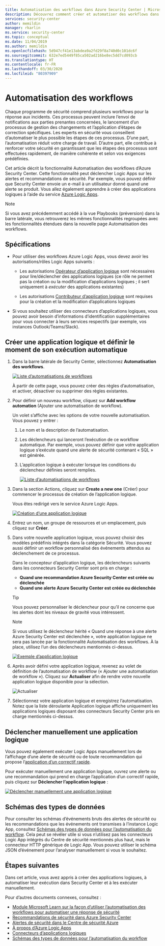 ```yaml
---
title: Automatisation des workflows dans Azure Security Center | Microsoft Docs
description: Découvrez comment créer et automatiser des workflows dans Azure Security Center
services: security-center
author: memildin
manager: rkarlin
ms.service: security-center
ms.topic: conceptual
ms.date: 11/04/2019
ms.author: memildin
ms.openlocfilehash: 5d947cf41e13abdea9a2fd29f8a740d0c101dc6f
ms.sourcegitcommit: 632e7ed5449f85ca502ad216be8ec5dd7cd093cb
ms.translationtype: HT
ms.contentlocale: fr-FR
ms.lasthandoff: 03/30/2020
ms.locfileid: "80397909"
---
```

# <a name="workflow-automation"></a>Automatisation des workflows

Chaque programme de sécurité comprend plusieurs workflows pour la réponse aux incidents. Ces processus peuvent inclure l’envoi de notifications aux parties prenantes concernées, le lancement d’un processus de gestion des changements et l’application d’étapes de correction spécifiques. Les experts en sécurité vous conseillent d’automatiser le plus possible les étapes de ces processus. D’une part, l’automatisation réduit votre charge de travail. D’autre part, elle contribue à renforcer votre sécurité en garantissant que les étapes des processus sont effectuées rapidement, de manière cohérente et selon vos exigences prédéfinies.

Cet article décrit la fonctionnalité Automatisation des workflows d’Azure Security Center. Cette fonctionnalité peut déclencher Logic Apps sur les alertes et recommandations de sécurité. Par exemple, vous pouvez définir que Security Center envoie un e-mail à un utilisateur donné quand une alerte se produit. Vous allez également apprendre à créer des applications logiques à l’aide du service [Azure Logic Apps](https://docs.microsoft.com/azure/logic-apps/logic-apps-overview).

> [!NOTE]
> Si vous avez précédemment accédé à la vue Playbooks (préversion) dans la barre latérale, vous retrouverez les mêmes fonctionnalités regroupées avec les fonctionnalités étendues dans la nouvelle page Automatisation des workflows.


## <a name="requirements"></a>Spécifications

* Pour utiliser des workflows Azure Logic Apps, vous devez avoir les autorisations/rôles Logic Apps suivants :

    * Les autorisations [Opérateur d’application logique](https://docs.microsoft.com/azure/role-based-access-control/built-in-roles#logic-app-operator) sont nécessaires pour lire/déclencher des applications logiques (ce rôle ne permet pas la création ou la modification d’applications logiques ; il sert uniquement à *exécuter* des applications existantes)

    * Les autorisations [Contributeur d’application logique](https://docs.microsoft.com/azure/role-based-access-control/built-in-roles#logic-app-contributor) sont requises pour la création et la modification d’applications logiques

* Si vous souhaitez utiliser des connecteurs d’applications logiques, vous pouvez avoir besoin d’informations d’identification supplémentaires pour vous connecter à leurs services respectifs (par exemple, vos instances Outlook/Teams/Slack).


## <a name="create-a-logic-app-and-define-when-it-should-automatically-run"></a>Créer une application logique et définir le moment de son exécution automatique 

1. Dans la barre latérale de Security Center, sélectionnez **Automatisation des workflows**.

    [![Liste d’automatisations de workflows](media/workflow-automation/list-of-workflow-automations.png)](media/workflow-automation/list-of-workflow-automations.png#lightbox)

    À partir de cette page, vous pouvez créer des règles d’automatisation, et activer, désactiver ou supprimer des règles existantes.  
1. Pour définir un nouveau workflow, cliquez sur **Add workflow automation** (Ajouter une automatisation de workflow). 

    Un volet s’affiche avec les options de votre nouvelle automatisation. Vous pouvez y entrer :
    1. Le nom et la description de l’automatisation.
    1. Les déclencheurs qui lanceront l’exécution de ce workflow automatique. Par exemple, vous pouvez définir que votre application logique s’exécute quand une alerte de sécurité contenant « SQL » est générée.
    1. L’application logique à exécuter lorsque les conditions du déclencheur définies seront remplies. 

        [![Liste d’automatisations de workflows](media/workflow-automation/add-workflow.png)](media/workflow-automation/add-workflow.png#lightbox)

1. Dans la section Actions, cliquez sur **Create a new one** (Créer) pour commencer le processus de création de l’application logique.

    Vous êtes redirigé vers le service Azure Logic Apps.

    [![Création d’une application logique](media/workflow-automation/logic-apps-create-new.png)](media/workflow-automation/logic-apps-create-new.png#lightbox)

1. Entrez un nom, un groupe de ressources et un emplacement, puis cliquez sur **Créer**.

1. Dans votre nouvelle application logique, vous pouvez choisir des modèles prédéfinis intégrés dans la catégorie Sécurité. Vous pouvez aussi définir un workflow personnalisé des événements attendus au déclenchement de ce processus.

    Dans le concepteur d’application logique, les déclencheurs suivants dans les connecteurs Security Center sont pris en charge :

    * **Quand une recommandation Azure Security Center est créée ou déclenchée**
    * **Quand une alerte Azure Security Center est créée ou déclenchée** 
    
    > [!TIP]
    > Vous pouvez personnaliser le déclencheur pour qu’il ne concerne que les alertes dont les niveaux de gravité vous intéressent.
    
    > [!NOTE]
    > Si vous utilisez le déclencheur hérité « Quand une réponse à une alerte Azure Security Center est déclenchée », votre application logique ne sera pas lancée par la fonctionnalité Automatisation des workflows. À la place, utilisez l’un des déclencheurs mentionnés ci-dessus. 

    [![Exemple d’application logique](media/workflow-automation/sample-logic-app.png)](media/workflow-automation/sample-logic-app.png#lightbox)

1. Après avoir défini votre application logique, revenez au volet de définition de l’automatisation de workflow (« Ajouter une automatisation de workflow »). Cliquez sur **Actualiser** afin de rendre votre nouvelle application logique disponible pour la sélection.

    ![Actualiser](media/workflow-automation/refresh-the-list-of-logic-apps.png)

1. Sélectionnez votre application logique et enregistrez l’automatisation. Notez que la liste déroulante Application logique affiche uniquement les applications logiques disposant des connecteurs Security Center pris en charge mentionnés ci-dessus.


## <a name="manually-trigger-a-logic-app"></a>Déclencher manuellement une application logique

Vous pouvez également exécuter Logic Apps manuellement lors de l’affichage d’une alerte de sécurité ou de toute recommandation qui propose l’[application d’un correctif rapide](https://docs.microsoft.com/azure/security-center/security-center-remediate-recommendations#quick-fix-remediation).

Pour exécuter manuellement une application logique, ouvrez une alerte ou une recommandation qui prend en charge l’application d’un correctif rapide, puis cliquez sur **Déclencher l’application logique** :

[![Déclencher manuellement une application logique](media/workflow-automation/manually-trigger-logic-app.png)](media/workflow-automation/manually-trigger-logic-app.png#lightbox)

## <a name="data-types-schemas"></a>Schémas des types de données

Pour consulter les schémas d’événements bruts des alertes de sécurité ou les recommandations que les événements ont transmises à l’instance Logic App, consultez [Schémas des types de données pour l’automatisation du workflow](https://aka.ms/ASCAutomationSchemas). Cela peut se révéler utile si vous n’utilisez pas les connecteurs Logic App intégrés du Centre de sécurité mentionnés plus haut, mais le connecteur HTTP générique de Logic App. Vous pouvez utiliser le schéma JSON d’événement pour l’analyser manuellement si vous le souhaitez.

## <a name="next-steps"></a>Étapes suivantes

Dans cet article, vous avez appris à créer des applications logiques, à automatiser leur exécution dans Security Center et à les exécuter manuellement. 

Pour d’autres documents connexes, consultez : 

- [Module Microsoft Learn sur la façon d’utiliser l’automatisation des workflows pour automatiser une réponse de sécurité](https://docs.microsoft.com/learn/modules/resolve-threats-with-azure-security-center/)
- [Recommandations de sécurité dans Azure Security Center](security-center-recommendations.md)
- [Alertes de sécurité dans le Centre de sécurité Azure](security-center-alerts-overview.md)
- [À propos d’Azure Logic Apps](https://docs.microsoft.com/azure/logic-apps/logic-apps-overview)
- [Connecteurs d’applications logiques](https://docs.microsoft.com/connectors/)
- [Schémas des types de données pour l’automatisation du workflow](https://aka.ms/ASCAutomationSchemas)
